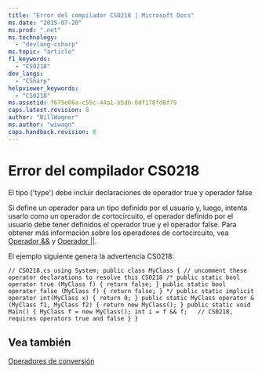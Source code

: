 ```yaml
---
title: "Error del compilador CS0218 | Microsoft Docs"
ms.date: "2015-07-20"
ms.prod: ".net"
ms.technology: 
  - "devlang-csharp"
ms.topic: "article"
f1_keywords: 
  - "CS0218"
dev_langs: 
  - "CSharp"
helpviewer_keywords: 
  - "CS0218"
ms.assetid: f675e06a-c55c-44a1-b5db-0df178fd8f79
caps.latest.revision: 8
author: "BillWagner"
ms.author: "wiwagn"
caps.handback.revision: 8
---
```

# Error del compilador CS0218
El tipo \('type'\) debe incluir declaraciones de operador true y operador false  
  
 Si define un operador para un tipo definido por el usuario y, luego, intenta usarlo como un operador de cortocircuito, el operador definido por el usuario debe tener definidos el operador true y el operador false. Para obtener más información sobre los operadores de cortocircuito, vea [Operador &&](../../csharp/language-reference/operators/conditional-and-operator.md) y [Operador &#124;&#124;](../../csharp/language-reference/operators/conditional-or-operator.md).  
  
 El ejemplo siguiente genera la advertencia CS0218:  
  
```  
// CS0218.cs using System; public class MyClass { // uncomment these operator declarations to resolve this CS0218 /* public static bool operator true (MyClass f) { return false; } public static bool operator false (MyClass f) { return false; } */ public static implicit operator int(MyClass x) { return 0; } public static MyClass operator & (MyClass f1, MyClass f2) { return new MyClass(); } public static void Main() { MyClass f = new MyClass(); int i = f && f;   // CS0218, requires operators true and false } }  
```  
  
## Vea también  
 [Operadores de conversión](../../csharp/programming-guide/statements-expressions-operators/conversion-operators.md)